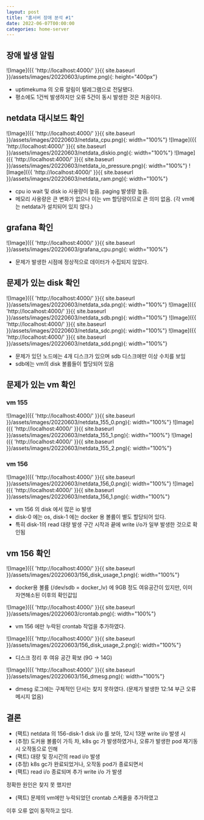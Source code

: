 ```yaml
---
layout: post
title: "홈서버 장애 분석 #1"
date: 2022-06-07T00:00:00
categories: home-server
---
```


## 장애 발생 알림

![Image]({{ 'http://localhost:4000/' }}{{ site.baseurl }}/assets/images/20220603/uptime.png){: height="400px"}

- uptimekuma 의 오류 알림이 텔레그램으로 전달됐다.
- 평소에도 1건씩 발생하지만 오류 5건이 동시 발생한 것은 처음이다.

## netdata 대시보드 확인

![Image]({{ 'http://localhost:4000/' }}{{ site.baseurl }}/assets/images/20220603/netdata_cpu.png){: width="100%"}
![Image]({{ 'http://localhost:4000/' }}{{ site.baseurl }}/assets/images/20220603/netdata_diskio.png){: width="100%"}
![Image]({{ 'http://localhost:4000/' }}{{ site.baseurl }}/assets/images/20220603/netdata_io_pressure.png){: width="100%"}
![Image]({{ 'http://localhost:4000/' }}{{ site.baseurl }}/assets/images/20220603/netdata_ram.png){: width="100%"}

- cpu io wait 및 disk io 사용량이 높음. paging 발생량 높음.
- 메모리 사용량은 큰 변화가 없으나 이는 vm 할당량이므로 큰 의미 없음. (각 vm에는 netdata가 설치되어 있지 않다.)

## grafana 확인

![Image]({{ 'http://localhost:4000/' }}{{ site.baseurl }}/assets/images/20220603/grafana_cpu.png){: width="100%"}

- 문제가 발생한 시점에 정상적으로 데이터가 수집되지 않았다.

## 문제가 있는 disk 확인

![Image]({{ 'http://localhost:4000/' }}{{ site.baseurl }}/assets/images/20220603/netdata_sda.png){: width="100%"}
![Image]({{ 'http://localhost:4000/' }}{{ site.baseurl }}/assets/images/20220603/netdata_sdb.png){: width="100%"}
![Image]({{ 'http://localhost:4000/' }}{{ site.baseurl }}/assets/images/20220603/netdata_sdc.png){: width="100%"}
![Image]({{ 'http://localhost:4000/' }}{{ site.baseurl }}/assets/images/20220603/netdata_sdd.png){: width="100%"}

- 문제가 있던 노드에는 4개 디스크가 있으며 sdb 디스크에만 이상 수치를 보임
- sdb에는 vm의 disk 볼륨들이 할당되어 있음

## 문제가 있는 vm 확인

### vm 155

![Image]({{ 'http://localhost:4000/' }}{{ site.baseurl }}/assets/images/20220603/netdata_155_0.png){: width="100%"}
![Image]({{ 'http://localhost:4000/' }}{{ site.baseurl }}/assets/images/20220603/netdata_155_1.png){: width="100%"}
![Image]({{ 'http://localhost:4000/' }}{{ site.baseurl }}/assets/images/20220603/netdata_155_2.png){: width="100%"}

### vm 156

![Image]({{ 'http://localhost:4000/' }}{{ site.baseurl }}/assets/images/20220603/netdata_156_0.png){: width="100%"}
![Image]({{ 'http://localhost:4000/' }}{{ site.baseurl }}/assets/images/20220603/netdata_156_1.png){: width="100%"}

- vm 156 의 disk 에서 많은 io 발생
- disk-0 에는 os, disk-1 에는 docker 용 볼륨이 별도 할당되어 있다.
- 특히 disk-1의 read 대량 발생 구간 시작과 끝에 write i/o가 일부 발생한 것으로 확인됨

## vm 156 확인

![Image]({{ 'http://localhost:4000/' }}{{ site.baseurl }}/assets/images/20220603/156_disk_usage_1.png){: width="100%"}

- docker용 볼륨 (/dev/sdb = docker_lv) 에 9GB 정도 여유공간이 있지만, 이미 자연해소된 이후의 확인값임

![Image]({{ 'http://localhost:4000/' }}{{ site.baseurl }}/assets/images/20220603/crontab.png){: width="100%"}

- vm 156 에만 누락된 crontab 작업을 추가하였다.

![Image]({{ 'http://localhost:4000/' }}{{ site.baseurl }}/assets/images/20220603/156_disk_usage_2.png){: width="100%"}

- 디스크 정리 후 여유 공간 확보 (9G -> 14G)

![Image]({{ 'http://localhost:4000/' }}{{ site.baseurl }}/assets/images/20220603/156_dmesg.png){: width="100%"}

- dmesg 로그에는 구체적인 단서는 찾지 못하였다. (문제가 발생한 12:14 부근 오류 메시지 없음)

## 결론

- (팩트) netdata 의 156-disk-1 disk i/o 를 보아, 12시 13분 write i/o 발생 시
- (추정) 도커용 볼륨이 가득 차, k8s gc 가 발생하였거나, 오류가 발생한 pod 재기동 시 오작동으로 인해
- (팩트) 대량 및 장시간의 read i/o 발생
- (추정) k8s gc가 완료되었거나, 오작동 pod가 종료되면서
- (팩트) read i/o 종료되며 추가 write i/o 가 발생

정확한 원인은 찾지 못 했지만

- (팩트) 문제의 vm에만 누락되었던 crontab 스케줄을 추가하였고

이후 오류 없이 동작하고 있다.
